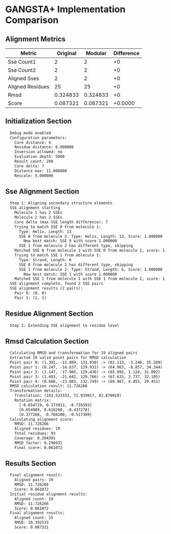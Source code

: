 # GANGSTA+ Implementation Comparison

## Alignment Metrics

| Metric | Original | Modular | Difference |
|--------|----------|---------|------------|
| Sse Count1 | 2 | 2 | +0 |
| Sse Count2 | 2 | 2 | +0 |
| Aligned Sses | 2 | 2 | +0 |
| Aligned Residues | 25 | 25 | +0 |
| Rmsd | 0.324833 | 0.324833 | +0 |
| Score | 0.087321 | 0.087321 | +0.0000 |

## Initialization Section

```diff
  Debug mode enabled
  Configuration parameters:
    Core distance: 4
    Residue distance: 6.000000
    Inversion allowed: no
    Evaluation depth: 5000
    Result count: 200
    Core delta: 7
    Distance max: 11.000000
    Rescale: 5.000000
```

## Sse Alignment Section

```diff
  Step 1: Aligning secondary structure elements
  SSE alignment starting
    Molecule 1 has 2 SSEs
    Molecule 2 has 2 SSEs
    Core delta (max SSE length difference): 7
    Trying to match SSE 0 from molecule 1:
      Type: Helix, Length: 13
      SSE 0 from molecule 2: Type: Helix, Length: 13, Score: 1.000000
        New best match: SSE 0 with score 1.000000
      SSE 1 from molecule 2 has different type, skipping
    Matched SSE 0 from molecule 1 with SSE 0 from molecule 2, score: 1.000000
    Trying to match SSE 1 from molecule 1:
      Type: Strand, Length: 6
      SSE 0 from molecule 2 has different type, skipping
      SSE 1 from molecule 2: Type: Strand, Length: 6, Score: 1.000000
        New best match: SSE 1 with score 1.000000
    Matched SSE 1 from molecule 1 with SSE 1 from molecule 2, score: 1.000000
  SSE alignment complete, found 2 SSE pairs
  SSE alignment results (2 pairs):
    Pair 0: (0, 0)
    Pair 1: (1, 1)
```

## Residue Alignment Section

```diff
  Step 2: Extending SSE alignment to residue level
```

## Rmsd Calculation Section

```diff
  Calculating RMSD and transformation for 19 aligned pairs
  Extracted 19 valid point pairs for RMSD calculation
  Point pair 0: (1.391, -12.809, 133.038) -> (62.113, -3.246, 35.209)
  Point pair 1: (0.247, -14.637, 129.932) -> (64.963, -0.857, 34.344)
  Point pair 2: (2.147, -17.905, 129.436) -> (65.093, 1.124, 31.092)
  Point pair 3: (1.403, -21.642, 129.766) -> (67.633, 3.737, 32.195)
  Point pair 4: (0.686, -23.883, 132.749) -> (69.967, 4.855, 29.451)
  RMSD calculation result: 11.726266
  Transformation details:
    Translation: (163.523333, 72.939917, 82.870010)
    Rotation matrix:
      [-0.654719, 0.173913, -0.735593]
      [0.654989, 0.616260, -0.437278]
      [0.377268, -0.768100, -0.517389]
  Calculating alignment score:
    RMSD: 11.726266
    Aligned residues: 19
    Total residues: 93
    Coverage: 0.204301
    RMSD factor: 0.298931
    Final score: 0.061072
```

## Results Section

```diff
  Final alignment result:
    Aligned pairs: 19
    RMSD: 11.726266
    Score: 0.061072
  Initial residue alignment results:
    Aligned count: 19
    RMSD: 11.726266
    Score: 0.061072
  Final alignment results:
    Aligned count: 25
    RMSD: 10.392533
    Score: 0.087321
```
